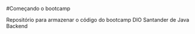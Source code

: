 #Começando o bootcamp

Repositório para armazenar o código do bootcamp DIO Santander de Java Backend